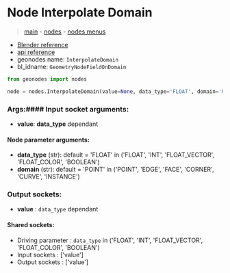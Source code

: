 # Node Interpolate Domain

> [main](../structure.md) - [nodes](nodes.md) - [nodes menus](nodes_menus.md)

- [Blender reference](https://docs.blender.org/manual/en/latest/modeling/geometry_nodes/utilities/interpolate_domain.html)
- [api reference](https://docs.blender.org/api/current/bpy.types.GeometryNodeFieldOnDomain.html)
- geonodes name: `InterpolateDomain`
- bl_idname: `GeometryNodeFieldOnDomain`

```python
from geonodes import nodes

node = nodes.InterpolateDomain(value=None, data_type='FLOAT', domain='POINT')
```

### Args:#### Input socket arguments:

- **value**: **data_type** dependant

#### Node parameter arguments:

- **data_type** (str): default = 'FLOAT' in ('FLOAT', 'INT', 'FLOAT_VECTOR', 'FLOAT_COLOR', 'BOOLEAN')
- **domain** (str): default = 'POINT' in ('POINT', 'EDGE', 'FACE', 'CORNER', 'CURVE', 'INSTANCE')

### Output sockets:

- **value** : ``data_type`` dependant

#### Shared sockets:

- Driving parameter : ``data_type`` in ('FLOAT', 'INT', 'FLOAT_VECTOR', 'FLOAT_COLOR', 'BOOLEAN')
- Input sockets  : ['value']
- Output sockets : ['value']
